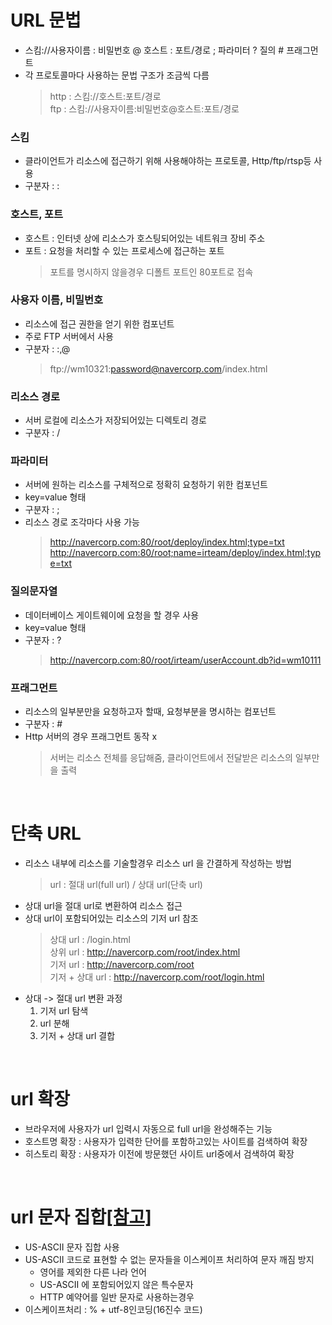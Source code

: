 # URL 문법
* 스킴://사용자이름 : 비밀번호 @ 호스트 : 포트/경로 ; 파라미터 ? 질의 # 프래그먼트
* 각 프로토콜마다 사용하는 문법 구조가 조금씩 다름
   > http : 스킴://호스트:포트/경로<br>
   > ftp : 스킴://사용자이름:비밀번호@호스트:포트/경로

### 스킴
* 클라이언트가 리소스에 접근하기 위해 사용해야하는 프로토콜, Http/ftp/rtsp등 사용
* 구분자 : :

### 호스트, 포트
* 호스트 : 인터넷 상에 리소스가 호스팅되어있는 네트워크 장비 주소
* 포트 : 요청을 처리할 수 있는 프로세스에 접근하는 포트
   > 포트를 명시하지 않을경우 디폴트 포트인 80포트로 접속

### 사용자 이름, 비밀번호
* 리소스에 접근 권한을 얻기 위한 컴포넌트
* 주로 FTP 서버에서 사용
* 구분자 : :,@
   > ftp://wm10321:password@navercorp.com/index.html

### 리소스 경로
* 서버 로컬에 리소스가 저장되어있는 디렉토리 경로
* 구분자 : /

### 파라미터
* 서버에 원하는 리소스를 구체적으로 정확히 요청하기 위한 컴포넌트
* key=value 형태
* 구분자 : ;
* 리소스 경로 조각마다 사용 가능
   > http://navercorp.com:80/root/deploy/index.html;type=txt
   > http://navercorp.com:80/root;name=irteam/deploy/index.html;type=txt

### 질의문자열
* 데이터베이스 게이트웨이에 요청을 할 경우 사용
* key=value 형태
* 구분자 : ?
   > http://navercorp.com:80/root/irteam/userAccount.db?id=wm10111

### 프래그먼트
* 리소스의 일부분만을 요청하고자 할때, 요청부분을 명시하는 컴포넌트
* 구분자 : #
* Http 서버의 경우 프래그먼트 동작 x
   > 서버는 리소스 전체를 응답해줌, 클라이언트에서 전달받은 리소스의 일부만을 출력

<br>

# 단축 URL
* 리소스 내부에 리소스를 기술할경우 리소스 url 을 간결하게 작성하는 방법
   > url : 절대 url(full url) / 상대 url(단축 url)
* 상대 url을 절대 url로 변환하여 리소스 접근
* 상대 url이 포함되어있는 리소스의 기저 url 참조
   > 상대 url : /login.html<br>
   > 상위 url : http://navercorp.com/root/index.html<br>
   > 기저 url : http://navercorp.com/root<br>
   > 기저 + 상대 url : http://navercorp.com/root/login.html
* 상대 -> 절대 url 변환 과정
   1. 기저 url 탐색
   2. url 분해
   3. 기저 + 상대 url 결합

<br>

# url 확장
* 브라우저에 사용자가 url 입력시 자동으로 full url을 완성해주는 기능
* 호스트명 확장 : 사용자가 입력한 단어를 포함하고있는 사이트를 검색하여 확장
* 히스토리 확장 : 사용자가 이전에 방문했던 사이트 url중에서 검색하여 확장

<br>

# url 문자 집합[[참고]](https://github.com/JisooOh94/study/blob/master/%EC%9D%98%EC%8B%9D%EC%9D%98%ED%9D%90%EB%A6%84/%5BHttp%5D%20Encoding.md#url-encoding)
* US-ASCII 문자 집합 사용
* US-ASCII 코드로 표현할 수 없는 문자들을 이스케이프 처리하여 문자 깨짐 방지
	* 영어를 제외한 다른 나라 언어
	* US-ASCII 에 포함되어있지 않은 특수문자
	* HTTP 예약어를 일반 문자로 사용하는경우 
* 이스케이프처리 : % + utf-8인코딩(16진수 코드)
